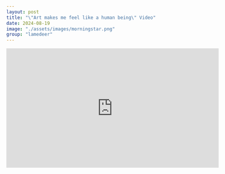 ```yaml
---
layout: post
title: "\"Art makes me feel like a human being\" Video"
date: 2024-08-19
image: "./assets/images/morningstar.png"
group: "lamedeer"
---
```


<style>
	.video_youtube {
		text-align: center;
	}
</style>

<div class="video_youtube">
<iframe width="560" height="315" src="https://www.youtube.com/embed/Zr8utnm_c54?si=c-2mjkB17FcLnoyX" title="YouTube video player" frameborder="0" allow="accelerometer; autoplay; clipboard-write; encrypted-media; gyroscope; picture-in-picture; web-share" referrerpolicy="strict-origin-when-cross-origin" allowfullscreen></iframe>
</div>
